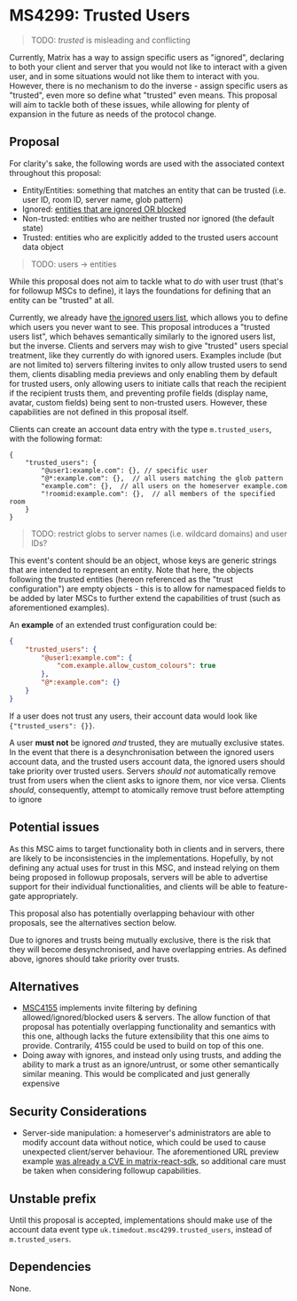 # MS4299: Trusted Users

> TODO: *trusted* is misleading and conflicting

Currently, Matrix has a way to assign specific users as "ignored", declaring to both your client and server that you
would not like to interact with a given user, and in some situations would not like them to interact with you.
However, there is no mechanism to do the inverse - assign specific users as "trusted", even more so define what
"trusted" even means. This proposal will aim to tackle both of these issues, while allowing for plenty of
expansion in the future as needs of the protocol change.

## Proposal

For clarity's sake, the following words are used with the associated context throughout this proposal:

- Entity/Entities: something that matches an entity that can be trusted (i.e. user ID, room ID, server name, glob pattern)
- Ignored: [entities that are ignored OR blocked][4283]
- Non-trusted: entities who are neither trusted nor ignored (the default state)
- Trusted: entities who are explicitly added to the trusted users account data object

> TODO: users -> entities

While this proposal does not aim to tackle what to *do* with user trust (that's for followup MSCs to define), it lays
the foundations for defining that an entity can be "trusted" at all.

Currently, we already have [the ignored users list][1], which allows you to define which users you never want to see.
This proposal introduces a "trusted users list", which behaves semantically similarly to the ignored users list,
but the inverse. Clients and servers may wish to give "trusted" users special treatment, like they currently do
with ignored users. Examples include (but are not limited to) servers filtering invites to only allow trusted users to
send them, clients disabling media previews and only enabling them by default for trusted users, only allowing
users to initiate calls that reach the recipient if the recipient trusts them, and preventing profile fields
(display name, avatar, custom fields) being sent to non-trusted users. However, these capabilities are not defined in
this proposal itself.

Clients can create an account data entry with the type `m.trusted_users`, with the following format:

```json5
{
    "trusted_users": {
        "@user1:example.com": {}, // specific user
        "@*:example.com": {},  // all users matching the glob pattern
        "example.com": {},  // all users on the homeserver example.com
        "!roomid:example.com": {},  // all members of the specified room
    }
}
```

> TODO: restrict globs to server names (i.e. wildcard domains) and user IDs?

This event's content should be an object, whose keys are generic strings that are intended to represent an entity.
Note that here, the objects following the trusted entities (hereon referenced as the "trust configuration") are
empty objects - this is to allow for namespaced fields to be added by later MSCs to further extend the capabilities
of trust (such as aforementioned examples).

An **example** of an extended trust configuration could be:

```json
{
    "trusted_users": {
        "@user1:example.com": {
            "com.example.allow_custom_colours": true
        },
        "@*:example.com": {}
    }
}
```

If a user does not trust any users, their account data would look like `{"trusted_users": {}}`.

A user **must not** be ignored *and* trusted, they are  mutually exclusive states.
In the event that there is a desynchronisation between the ignored users account data, and the trusted users
account data, the ignored users should take priority over trusted users.
Servers *should not* automatically remove trust from users when the client asks to ignore them, nor vice versa.
Clients *should*, consequently, attempt to atomically remove trust before attempting to ignore

## Potential issues

As this MSC aims to target functionality both in clients and in servers, there are likely to be inconsistencies in
the implementations. Hopefully, by not defining any actual uses for trust in this MSC, and instead relying on them
being proposed in followup proposals, servers will be able to advertise support for their individual functionalities,
and clients will be able to feature-gate appropriately.

This proposal also has potentially overlapping behaviour with other proposals, see the alternatives section below.

Due to ignores and trusts being mutually exclusive, there is the risk that they will become desynchronised, and
have overlapping entries. As defined above, ignores should take priority over trusts.

## Alternatives

- [MSC4155][4155] implements invite filtering by defining allowed/ignored/blocked users & servers. The allow function
  of that proposal has potentially overlapping functionality and semantics with this one, although lacks the future
  extensibility that this one aims to provide. Contrarily, 4155 could be used to build on top of this one.
- Doing away with ignores, and instead only using trusts, and adding the ability to mark a trust as an ignore/untrust,
  or some other semantically similar meaning. This would be complicated and just generally expensive
  
## Security Considerations

- Server-side manipulation: a homeserver's administrators are able to modify account data without notice, which could
  be used to cause unexpected client/server behaviour. The aforementioned URL preview example
  [was already a CVE in matrix-react-sdk][CVE-2024-42347], so additional care must be taken when considering followup
  capabilities.

## Unstable prefix

Until this proposal is accepted, implementations should make use of the account data event type
`uk.timedout.msc4299.trusted_users`, instead of `m.trusted_users`.

[1]: https://spec.matrix.org/unstable/client-server-api/#mignored_user_list
[4283]: https://github.com/matrix-org/matrix-spec-proposals/pull/4283
[4155]: https://github.com/matrix-org/matrix-spec-proposals/pull/4155
[CVE-2024-42347]: https://github.com/matrix-org/matrix-react-sdk/security/advisories/GHSA-f83w-wqhc-cfp4

## Dependencies

None.
